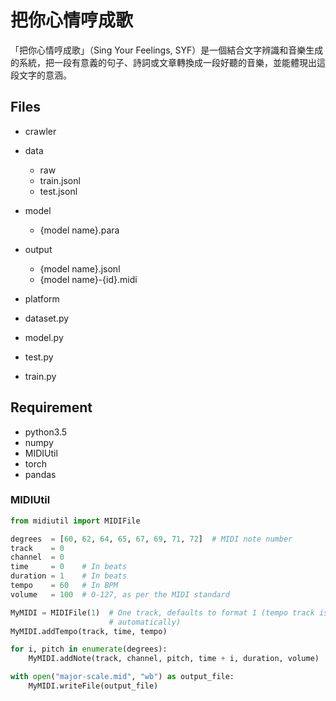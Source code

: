 # 把你心情哼成歌

「把你心情哼成歌」（Sing Your Feelings, SYF）是一個結合文字辨識和音樂生成的系統，把一段有意義的句子、詩詞或文章轉換成一段好聽的音樂，並能體現出這段文字的意涵。

## Files

- crawler
- data
    - raw
    - train.jsonl
    - test.jsonl
- model
    - {model name}.para
- output
    - {model name}.jsonl
    - {model name}-{id}.midi
- platform

- dataset.py
- model.py
- test.py
- train.py


## Requirement

- python3.5
- numpy
- MIDIUtil
- torch
- pandas

### MIDIUtil

```python
from midiutil import MIDIFile

degrees  = [60, 62, 64, 65, 67, 69, 71, 72]  # MIDI note number
track    = 0
channel  = 0
time     = 0    # In beats
duration = 1    # In beats
tempo    = 60   # In BPM
volume   = 100  # 0-127, as per the MIDI standard

MyMIDI = MIDIFile(1)  # One track, defaults to format 1 (tempo track is created
                      # automatically)
MyMIDI.addTempo(track, time, tempo)

for i, pitch in enumerate(degrees):
    MyMIDI.addNote(track, channel, pitch, time + i, duration, volume)

with open("major-scale.mid", "wb") as output_file:
    MyMIDI.writeFile(output_file)
```

